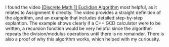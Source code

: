 I found the video [[Discrete Math 1] Euclidian Algorithm](https://www.youtube.com/watch?v=cOwyHTiW4KE) most helpful, as it relates to Assignment 6 directly. 
The video provides a straight definition of the algorithm, and an example that includes detailed step-by-step explantion.
The example shows clearly if a C++ GCD calculator were to be written, a recursion function would be very helpful since the algorithm repeats the division/modulus operations until there is no remainder.
There is also a proof of why this algorithm works, which helped with my curiousity.
